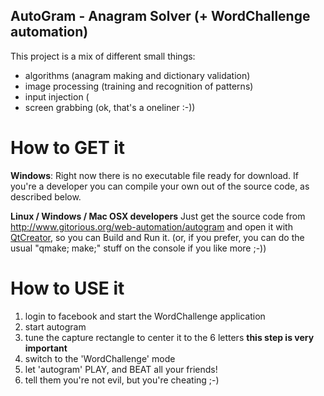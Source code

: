 AutoGram - Anagram Solver (+ WordChallenge automation)
------------------------------------------------------

This project is a mix of different small things:

- algorithms (anagram making and dictionary validation)
- image processing (training and recognition of patterns)
- input injection (
- screen grabbing (ok, that's a oneliner :-))

How to GET it
=============

**Windows**: Right now there is no executable file ready for download.
If you're a developer you can compile your own out of the source code, as
described below.

**Linux / Windows / Mac OSX developers**
Just get the source code from http://www.gitorious.org/web-automation/autogram and
open it with [QtCreator](http://www.qtsoftware.com/products/developer-tools), so you can
Build and Run it.
(or, if you prefer, you can do the usual "qmake; make;" stuff on the console if you like more ;-))

How to USE it
=============

 1. login to facebook and start the WordChallenge application
 2. start autogram
 3. tune the capture rectangle to center it to the 6 letters **this step is very important**
 4. switch to the 'WordChallenge' mode
 5. let 'autogram' PLAY, and BEAT all your friends!
 6. tell them you're not evil, but you're cheating ;-)
